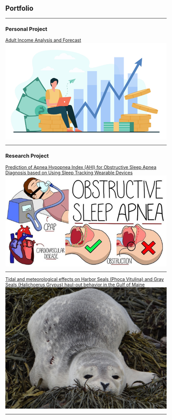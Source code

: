## Portfolio

---

### Personal Project
[Adult Income Analysis and Forecast](https://rpubs.com/giauyen123/1070743)
<img src="adultincome.png"/>

---
### Research Project

[Prediction of Apnea Hypopnea Index (AHI) for Obstructive Sleep Apnea Diagnosis based on Using Sleep Tracking Wearable Devices](/researchposter.pdf)
<img src="osa.jpg"/>

---

[Tidal and meteorological effects on Harbor Seals (Phoca Vitulina) and
Gray Seals (Halichoerus Grypus) haul-out behavior in the Gulf of Maine](/sealanalysis.pdf)
<img src="seal.jpg"/>

---
